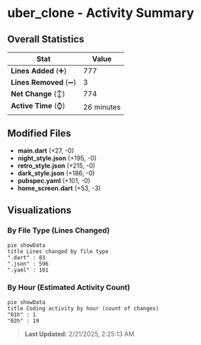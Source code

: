 # uber_clone - Activity Summary 

## Overall Statistics

| Stat                   | Value                                                             |
| ---------------------- | ----------------------------------------------------------------- |
| **Lines Added** (➕)   | 777                                          |
| **Lines Removed** (➖) | 3                                        |
| **Net Change** (↕)    | 774                |
| **Active Time** (⌚)   | 26 minutes |


## Modified Files
- **main.dart** (+27, -0)
- **night_style.json** (+195, -0)
- **retro_style.json** (+215, -0)
- **dark_style.json** (+186, -0)
- **pubspec.yaml** (+101, -0)
- **home_screen.dart** (+53, -3)

## Visualizations

### By File Type (Lines Changed)

```mermaid
pie showData
title Lines changed by file type
".dart" : 83
".json" : 596
".yaml" : 101
```

### By Hour (Estimated Activity Count)

```mermaid
pie showData
title Coding activity by hour (count of changes)
"01h" : 1
"02h" : 19
```


> **Last Updated:** 2/21/2025, 2:25:13 AM